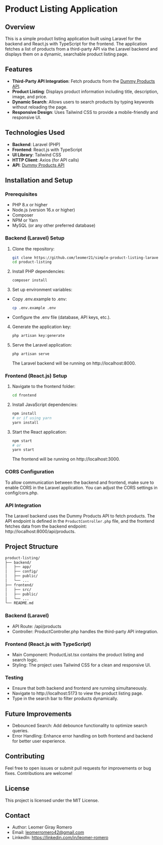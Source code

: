 # Product Listing Application

## Overview

This is a simple product listing application built using Laravel for the backend and React.js with TypeScript for the frontend. The application fetches a list of products from a third-party API via the Laravel backend and displays them on a dynamic, searchable product listing page.

## Features

- **Third-Party API Integration**: Fetch products from the [Dummy Products API](https://dummyjson.com/products).
- **Product Listing**: Displays product information including title, description, image, and price.
- **Dynamic Search**: Allows users to search products by typing keywords without reloading the page.
- **Responsive Design**: Uses Tailwind CSS to provide a mobile-friendly and responsive UI.

## Technologies Used

- **Backend**: Laravel (PHP)
- **Frontend**: React.js with TypeScript
- **UI Library**: Tailwind CSS
- **HTTP Client**: Axios (for API calls)
- **API**: [Dummy Products API](https://dummyjson.com/products)

## Installation and Setup

### Prerequisites

- PHP 8.x or higher
- Node.js (version 16.x or higher)
- Composer
- NPM or Yarn
- MySQL (or any other preferred database)

### Backend (Laravel) Setup

1. Clone the repository:
   ```bash
   git clone https://github.com/leomer21/simple-product-listing-laravel-react.git product-listing
   cd product-listing
   ```
2. Install PHP dependencies:
    ```bash
    composer install
    ```
3. Set up environment variables:
- Copy .env.example to .env:
    ```bash
    cp .env.example .env
    ```
- Configure the .env file (database, API keys, etc.).

4. Generate the application key:
    ```bash
    php artisan key:generate
    ```
5. Serve the Laravel application:

    ```bash
    php artisan serve
    ```
    The Laravel backend will be running on http://localhost:8000.

### Frontend (React.js) Setup

1. Navigate to the frontend folder:

    ```bash
    cd frontend
    ```
2. Install JavaScript dependencies:

    ```bash
    npm install
    # or if using yarn
    yarn install
    ```
3. Start the React application:

    ```bash
    npm start
    # or
    yarn start
    ```
    The frontend will be running on http://localhost:3000.

### CORS Configuration

To allow communication between the backend and frontend, make sure to enable CORS in the Laravel application. You can adjust the CORS settings in config/cors.php.

### API Integration

The Laravel backend uses the Dummy Products API to fetch products. The API endpoint is defined in the ```ProductController.php``` file, and the frontend fetches data from the backend endpoint: http://localhost:8000/api/products.

## Project Structure
```bash
product-listing/
├── backend/
│   ├── app/
│   ├── config/
│   ├── public/
│   └── ...
├── frontend/
│   ├── src/
│   ├── public/
│   └── ...
└── README.md
```

### Backend (Laravel)
- API Route: /api/products
- Controller: ProductController.php handles the third-party API integration.

### Frontend (React.js with TypeScript)
- Main Component: ProductList.tsx contains the product listing and search logic.
- Styling: The project uses Tailwind CSS for a clean and responsive UI.

### Testing
- Ensure that both backend and frontend are running simultaneously.
- Navigate to http://localhost:5173 to view the product listing page.
- Type in the search bar to filter products dynamically.

## Future Improvements
- Debounced Search: Add debounce functionality to optimize search queries.
- Error Handling: Enhance error handling on both frontend and backend for better user experience.

## Contributing

Feel free to open issues or submit pull requests for improvements or bug fixes. Contributions are welcome!

## License

This project is licensed under the MIT License.

## Contact
- Author: Leomer Giray Romero
- Email: leomerromero42@gmail.com
- LinkedIn: https://linkedin.com/in/leomer-romero